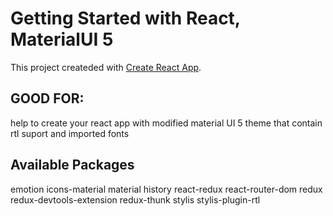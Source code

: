 # Getting Started with React, MaterialUI 5

This project createded with [Create React App](https://github.com/facebook/create-react-app).

## GOOD FOR:

help to create your react app with modified material UI 5 theme that contain rtl suport and imported fonts

## Available Packages

emotion
icons-material
material
history
react-redux
react-router-dom
redux
redux-devtools-extension
redux-thunk
stylis
stylis-plugin-rtl
